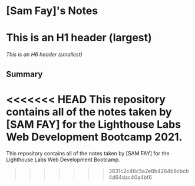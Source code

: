 
# [Sam Fay]'s Notes
# This is an H1 header (largest)
###### This is an H6 header (smallest)

## Summary 

<<<<<<< HEAD
This repository contains all of the notes taken by [SAM FAY] for the Lighthouse Labs Web Development Bootcamp 2021.
=======
This repository contains all of the notes taken by [SAM FAY] for the Lighthouse Labs Web Development Bootcamp.
>>>>>>> 3831c2c48c5a2e8b4264b8cbcb4d64dac40a4bf6
